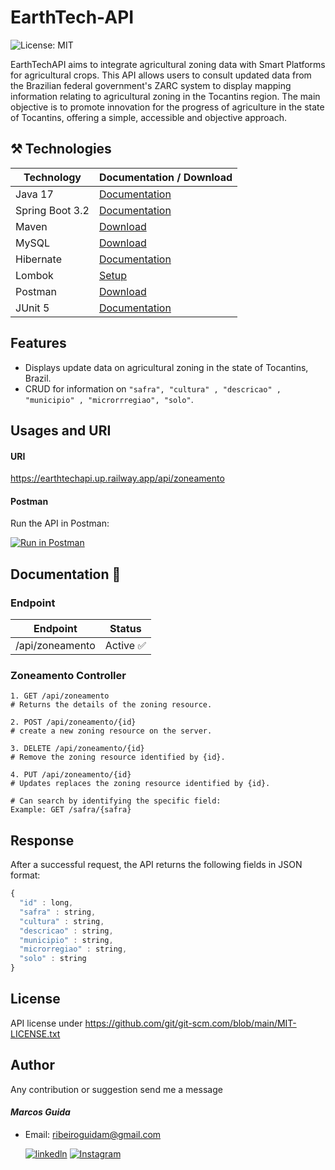 # EarthTech-API
![License: MIT](https://img.shields.io/github/license/mainvest/vue-simple-icons)

EarthTechAPI aims to integrate agricultural zoning data with Smart Platforms for agricultural crops. This API allows users to consult updated data from the Brazilian federal government's ZARC system to display mapping information relating to agricultural zoning in the Tocantins region. The main objective is to promote innovation for the progress of agriculture in the state of Tocantins, offering a simple, accessible and objective approach.

## ⚒️ Technologies

| Technology | Documentation / Download |
|------------|------------------------------|
| Java 17 | [Documentation](https://docs.oracle.com/en/java/javase/17/) |
| Spring Boot 3.2| [Documentation](https://docs.spring.io/spring-boot/installing.html) |
| Maven | [Download](https://maven.apache.org/download.cgi) |
| MySQL | [Download](https://dev.mysql.com/downloads/installer/) |
| Hibernate | [Documentation](https://hibernate.org/orm/documentation/getting-started/) |
| Lombok | [Setup](https://projectlombok.org/setup/) |
| Postman | [Download](https://www.postman.com/downloads/) |
| JUnit 5 | [Documentation](https://junit.org/junit5/) |


## Features
- Displays update data on agricultural zoning in the state of Tocantins, Brazil.
- CRUD for information on  ``"safra", "cultura" , "descricao" , "municipio" , "microrrregiao", "solo"``.


## Usages and URI

#### URI

https://earthtechapi.up.railway.app/api/zoneamento

#### Postman
Run the API in Postman: 

[![Run in Postman](https://run-beta.pstmn.io/button.svg)](https://earthtechapi.up.railway.app/api/zoneamento)


## Documentation 📄

### Endpoint
| Endpoint | Status | 
| ------ | ------- |
| /api/zoneamento | Active ✅ |


  <h3>Zoneamento Controller</h3>
  
    1. GET /api/zoneamento
    # Returns the details of the zoning resource.
    
    2. POST /api/zoneamento/{id}
    # create a new zoning resource on the server.

    3. DELETE /api/zoneamento/{id}
    # Remove the zoning resource identified by {id}.

    4. PUT /api/zoneamento/{id}
    # Updates replaces the zoning resource identified by {id}.

    # Can search by identifying the specific field: 
    Example: GET /safra/{safra}
    
## Response
After a successful request, the API returns the following fields in JSON format:

```js
{
  "id" : long,
  "safra" : string,
  "cultura" : string,
  "descricao" : string,
  "municipio" : string,
  "microrregiao" : string,
  "solo" : string
}
```

## License

API license under https://github.com/git/git-scm.com/blob/main/MIT-LICENSE.txt

## Author
Any contribution or suggestion send me a message
#### *Marcos Guida*
- Email: ribeiroguidam@gmail.com
  
    [![linkedln](https://img.shields.io/badge/LinkedIn-0077B5?style=for-the-badge&logo=linkedin&logoColor=white)](https://www.linkedin.com/in/marcos-ribeiro-guida?utm_source=share&utm_campaign=share_via&utm_content=profile&utm_medium=ios_app)
[![Instagram](https://img.shields.io/badge/Instagram-E4405F?style=for-the-badge&logo=instagram&logoColor=white)](https://www.instagram.com/marcosguidda?igsh=MWhvaDViZ3Jid2IyNw%3D%3D&utm_source=qr)




